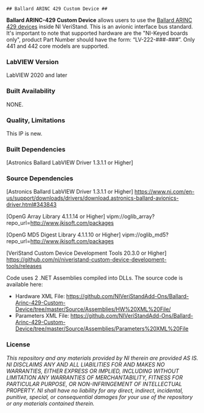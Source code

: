 	## Ballard ARINC 429 Custom Device ##

**Ballard ARINC-429 Custom Device** allows users to use the [Ballard ARINC 429 devices](http://www.ni.com/en-ca/shop/select/pxi-arinc-429-interface-module) inside NI VeriStand. This is an avionic interface bus standard. It's important to note that supported hardware are the "NI-Keyed boards only", product Part Number should have the form: “LV-222-###-###”. Only 441 and 442 core models are supported.


### LabVIEW Version ###

LabVIEW 2020 and later

### Built Availability ###

NONE.

### Quality, Limitations ###

This IP is new. 

### Built Dependencies ###

[Astronics Ballard LabVIEW Driver 1.3.1.1 or Higher] 

### Source Dependencies ###

[Astronics Ballard LabVIEW Driver 1.3.1.1 or Higher] https://www.ni.com/en-us/support/downloads/drivers/download.astronics-ballard-avionics-driver.html#343843

[OpenG Array Library 4.1.1.14 or Higher] vipm://oglib_array?repo_url=http://www.jkisoft.com/packages

[OpenG MD5 Digest Library 4.1.1.10 or Higher] vipm://oglib_md5?repo_url=http://www.jkisoft.com/packages

[VeriStand Custom Device Development Tools 20.3.0 or Higher] https://github.com/ni/niveristand-custom-device-development-tools/releases

Code uses 2 .NET Assemblies compiled into DLLs. The source code is available here:
- Hardware XML File: https://github.com/NIVeriStandAdd-Ons/Ballard-Arinc-429-Custom-Device/tree/master/Source/Assemblies/HW%20XML%20File/
- Parameters XML File: https://github.com/NIVeriStandAdd-Ons/Ballard-Arinc-429-Custom-Device/tree/master/Source/Assemblies/Parameters%20XML%20File


### License ###

*This repository and any materials provided by NI therein are provided AS IS. NI DISCLAIMS ANY AND ALL LIABILITIES FOR AND MAKES NO WARRANTIES, EITHER EXPRESS OR IMPLIED, INCLUDING WITHOUT LIMITATION ANY WARRANTIES OF MERCHANTABILITY, FITNESS FOR  PARTICULAR PURPOSE, OR NON-INFRINGEMENT OF INTELLECTUAL PROPERTY. NI shall have no liability for any direct, indirect, incidental, punitive, special, or consequential damages for your use of the repository or any materials contained therein.*
